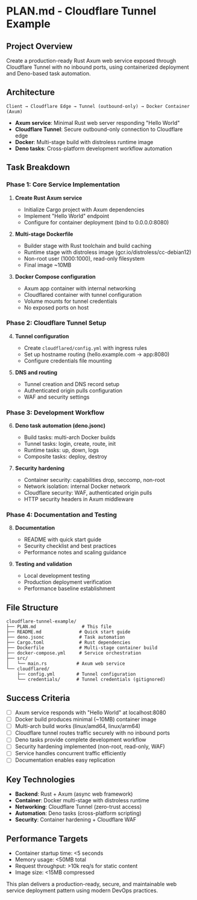 # PLAN.md - Cloudflare Tunnel Example

## Project Overview

Create a production-ready Rust Axum web service exposed through Cloudflare Tunnel with no inbound ports, using containerized deployment and Deno-based task automation.

## Architecture

```
Client → Cloudflare Edge → Tunnel (outbound-only) → Docker Container (Axum)
```

- **Axum service**: Minimal Rust web server responding "Hello World"
- **Cloudflare Tunnel**: Secure outbound-only connection to Cloudflare edge
- **Docker**: Multi-stage build with distroless runtime image
- **Deno tasks**: Cross-platform development workflow automation

## Task Breakdown

### Phase 1: Core Service Implementation
1. **Create Rust Axum service**
   - Initialize Cargo project with Axum dependencies
   - Implement "Hello World" endpoint
   - Configure for container deployment (bind to 0.0.0.0:8080)

2. **Multi-stage Dockerfile**
   - Builder stage with Rust toolchain and build caching
   - Runtime stage with distroless image (gcr.io/distroless/cc-debian12)
   - Non-root user (1000:1000), read-only filesystem
   - Final image ~10MB

3. **Docker Compose configuration**
   - Axum app container with internal networking
   - Cloudflared container with tunnel configuration
   - Volume mounts for tunnel credentials
   - No exposed ports on host

### Phase 2: Cloudflare Tunnel Setup
4. **Tunnel configuration**
   - Create `cloudflared/config.yml` with ingress rules
   - Set up hostname routing (hello.example.com → app:8080)
   - Configure credentials file mounting

5. **DNS and routing**
   - Tunnel creation and DNS record setup
   - Authenticated origin pulls configuration
   - WAF and security settings

### Phase 3: Development Workflow
6. **Deno task automation (deno.jsonc)**
   - Build tasks: multi-arch Docker builds
   - Tunnel tasks: login, create, route, init
   - Runtime tasks: up, down, logs
   - Composite tasks: deploy, destroy

7. **Security hardening**
   - Container security: capabilities drop, seccomp, non-root
   - Network isolation: internal Docker network
   - Cloudflare security: WAF, authenticated origin pulls
   - HTTP security headers in Axum middleware

### Phase 4: Documentation and Testing
8. **Documentation**
   - README with quick start guide
   - Security checklist and best practices
   - Performance notes and scaling guidance

9. **Testing and validation**
   - Local development testing
   - Production deployment verification
   - Performance baseline establishment

## File Structure

```
cloudflare-tunnel-example/
├── PLAN.md                 # This file
├── README.md              # Quick start guide
├── deno.jsonc             # Task automation
├── Cargo.toml             # Rust dependencies
├── Dockerfile             # Multi-stage container build
├── docker-compose.yml     # Service orchestration
├── src/
│   └── main.rs           # Axum web service
└── cloudflared/
    ├── config.yml        # Tunnel configuration
    └── credentials/      # Tunnel credentials (gitignored)
```

## Success Criteria

- [ ] Axum service responds with "Hello World" at localhost:8080
- [ ] Docker build produces minimal (~10MB) container image
- [ ] Multi-arch build works (linux/amd64, linux/arm64)
- [ ] Cloudflare tunnel routes traffic securely with no inbound ports
- [ ] Deno tasks provide complete development workflow
- [ ] Security hardening implemented (non-root, read-only, WAF)
- [ ] Service handles concurrent traffic efficiently
- [ ] Documentation enables easy replication

## Key Technologies

- **Backend**: Rust + Axum (async web framework)
- **Container**: Docker multi-stage with distroless runtime
- **Networking**: Cloudflare Tunnel (zero-trust access)
- **Automation**: Deno tasks (cross-platform scripting)
- **Security**: Container hardening + Cloudflare WAF

## Performance Targets

- Container startup time: <5 seconds
- Memory usage: <50MB total
- Request throughput: >10k req/s for static content
- Image size: <15MB compressed

This plan delivers a production-ready, secure, and maintainable web service deployment pattern using modern DevOps practices.